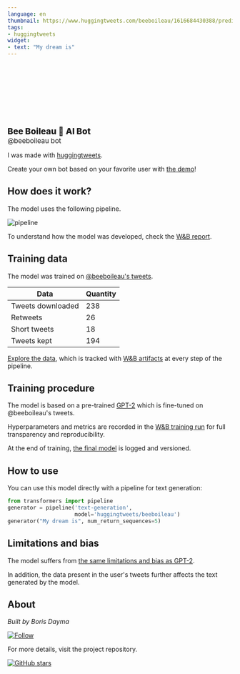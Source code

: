 ```yaml
---
language: en
thumbnail: https://www.huggingtweets.com/beeboileau/1616684430388/predictions.png
tags:
- huggingtweets
widget:
- text: "My dream is"
---
```


<div>
<div style="width: 132px; height:132px; border-radius: 50%; background-size: cover; background-image: url('https://pbs.twimg.com/profile_images/1342942616195895303/13ml_Pdw_400x400.jpg')">
</div>
<div style="margin-top: 8px; font-size: 19px; font-weight: 800">Bee Boileau 🤖 AI Bot </div>
<div style="font-size: 15px">@beeboileau bot</div>
</div>

I was made with [huggingtweets](https://github.com/borisdayma/huggingtweets).

Create your own bot based on your favorite user with [the demo](https://colab.research.google.com/github/borisdayma/huggingtweets/blob/master/huggingtweets-demo.ipynb)!

## How does it work?

The model uses the following pipeline.

![pipeline](https://github.com/borisdayma/huggingtweets/blob/master/img/pipeline.png?raw=true)

To understand how the model was developed, check the [W&B report](https://wandb.ai/wandb/huggingtweets/reports/HuggingTweets-Train-a-Model-to-Generate-Tweets--VmlldzoxMTY5MjI).

## Training data

The model was trained on [@beeboileau's tweets](https://twitter.com/beeboileau).

| Data | Quantity |
| --- | --- |
| Tweets downloaded | 238 |
| Retweets | 26 |
| Short tweets | 18 |
| Tweets kept | 194 |

[Explore the data](https://wandb.ai/wandb/huggingtweets/runs/gjcxmczw/artifacts), which is tracked with [W&B artifacts](https://docs.wandb.com/artifacts) at every step of the pipeline.

## Training procedure

The model is based on a pre-trained [GPT-2](https://huggingface.co/gpt2) which is fine-tuned on @beeboileau's tweets.

Hyperparameters and metrics are recorded in the [W&B training run](https://wandb.ai/wandb/huggingtweets/runs/2antyc8f) for full transparency and reproducibility.

At the end of training, [the final model](https://wandb.ai/wandb/huggingtweets/runs/2antyc8f/artifacts) is logged and versioned.

## How to use

You can use this model directly with a pipeline for text generation:

```python
from transformers import pipeline
generator = pipeline('text-generation',
                     model='huggingtweets/beeboileau')
generator("My dream is", num_return_sequences=5)
```

## Limitations and bias

The model suffers from [the same limitations and bias as GPT-2](https://huggingface.co/gpt2#limitations-and-bias).

In addition, the data present in the user's tweets further affects the text generated by the model.

## About

*Built by Boris Dayma*

[![Follow](https://img.shields.io/twitter/follow/borisdayma?style=social)](https://twitter.com/intent/follow?screen_name=borisdayma)

For more details, visit the project repository.

[![GitHub stars](https://img.shields.io/github/stars/borisdayma/huggingtweets?style=social)](https://github.com/borisdayma/huggingtweets)
